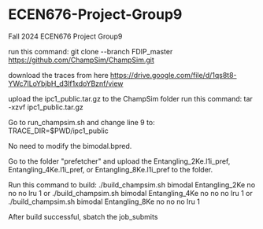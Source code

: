 # ECEN676-Project-Group9
Fall 2024 ECEN676 Project Group9

run this command: git clone --branch FDIP_master https://github.com/ChampSim/ChampSim.git

download the traces from here https://drive.google.com/file/d/1qs8t8-YWc7lLoYbjbH_d3lf1xdoYBznf/view

upload the ipc1_public.tar.gz to the ChampSim folder
run this command: tar -xzvf ipc1_public.tar.gz

Go to run_champsim.sh and change line 9 to: TRACE_DIR=$PWD/ipc1_public

No need to modify the bimodal.bpred.

Go to the folder "prefetcher" and upload the Entangling_2Ke.l1i_pref, Entangling_4Ke.l1i_pref, or Entangling_8Ke.l1i_pref to the folder.

Run this command to build:
./build_champsim.sh bimodal Entangling_2Ke no no no lru 1
or
./build_champsim.sh bimodal Entangling_4Ke no no no lru 1
or
./build_champsim.sh bimodal Entangling_8Ke no no no lru 1

After build successful, sbatch the job_submits